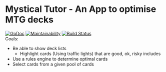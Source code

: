 # Mystical Tutor - An App to optimise MTG decks
[![GoDoc](https://godoc.org/github.com/RenegadeTech/MysticalTutor?status.svg)](https://godoc.org/github.com/RenegadeTech/MysticalTutor)
[![Maintainability](https://api.codeclimate.com/v1/badges/4581c0b4b4a1ea04a33d/maintainability)](https://codeclimate.com/github/RenegadeTech/MysticalTutor/maintainability)
[![Build Status](https://travis-ci.org/RenegadeTech/MysticalTutor.svg?branch=master)](https://travis-ci.org/RenegadeTech/MysticalTutor)  
Goals:
- Be able to show deck lists
    - Highlight cards (Using traffic lights) that are good, ok, risky includes
- Use a rules engine to determine optimal cards
- Select cards from a given pool of cards
